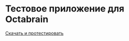 # Тестовое приложение для Octabrain

[Скачать и протестировать](https://dl.dropboxusercontent.com/u/50919212/octabrain.apk "Тестовое приложение")
